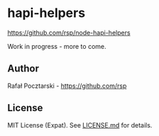 hapi-helpers
=============
https://github.com/rsp/node-hapi-helpers

Work in progress - more to come.

Author
------
Rafał Pocztarski - https://github.com/rsp

License
-------
MIT License (Expat). See [LICENSE.md](LICENSE.md) for details.
